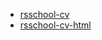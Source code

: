 * [rsschool-cv](https://umid221.github.io/rsschool-cv/cv)
* [rsschool-cv-html](https://umid221.github.io/rsschool-cv/)
